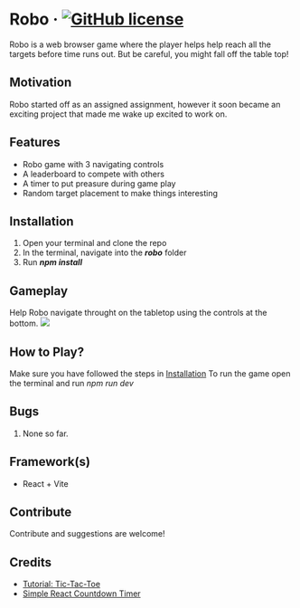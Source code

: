 # Robo &middot; [![GitHub license](https://img.shields.io/badge/license-MIT-blue.svg)](https://github.com/glorie-git/robo/blob/main/LICENSE.md)
Robo is a web browser game where the player helps help reach all the targets before time runs out. But be careful, you might fall off the table top!

## Motivation
Robo started off as an assigned assignment, however it soon became an exciting project that made me wake up excited to work on.

## Features
- Robo game with 3 navigating controls
- A leaderboard to compete with others
- A timer to put preasure during game play
- Random target placement to make things interesting

## Installation
1. Open your terminal and clone the repo
2. In the terminal, navigate into the ***robo*** folder
3. Run ***npm install***

## Gameplay
Help Robo navigate throught on the tabletop using the controls at the bottom.
![]([https://github.com/Your_Repository_Name/Your_GIF_Name.gif](https://github.com/glorie-git/robo/blob/main/resources/ROBOGAMEPLACE-ezgif.com-video-to-gif-converter.gif))

## How to Play?
Make sure you have followed the steps in [Installation](#installation)
To run the game open the terminal and run *npm run dev*

## Bugs
1. None so far.

## Framework(s)
- React + Vite

## Contribute
Contribute and suggestions are welcome!

## Credits
- [Tutorial: Tic-Tac-Toe](https://react.dev/learn/tutorial-tic-tac-toe)
- [Simple React Countdown Timer](https://codesandbox.io/p/sandbox/simple-react-countdown-timer-zdzwy?file=%2Fsrc%2FApp.js)
